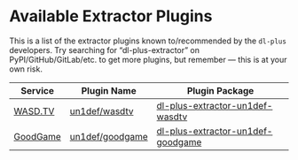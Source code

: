 # Available Extractor Plugins

This is a list of the extractor plugins known to/recommended by the `dl-plus` developers. Try searching for “dl-plus-extractor” on PyPI/GitHub/GitLab/etc. to get more plugins, but remember — this is at your own risk.

| Service | Plugin Name | Plugin Package |
| --- | --- | --- |
| [WASD.TV](https://wasd.tv/) | [un1def/wasdtv](https://github.com/un-def/dl-plus-extractor-un1def-wasdtv) | [dl-plus-extractor-un1def-wasdtv](https://pypi.org/project/dl-plus-extractor-un1def-wasdtv/) |
| [GoodGame](https://goodgame.ru/) | [un1def/goodgame](https://github.com/un-def/dl-plus-extractor-un1def-goodgame) | [dl-plus-extractor-un1def-goodgame](https://pypi.org/project/dl-plus-extractor-un1def-goodgame/) |
